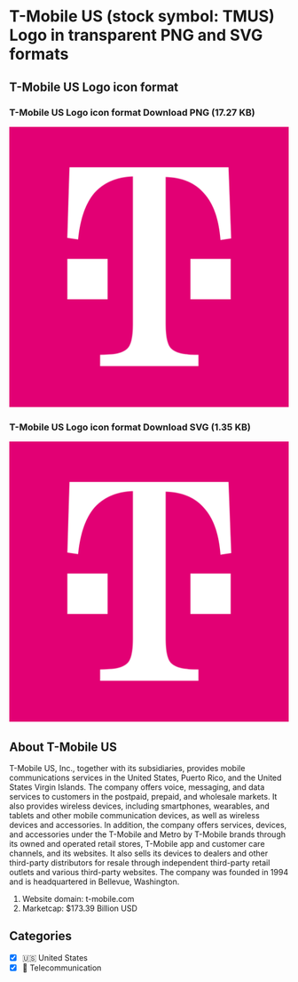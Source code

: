 # T-Mobile US (stock symbol: TMUS) Logo in transparent PNG and SVG formats

## T-Mobile US Logo icon format

### T-Mobile US Logo icon format Download PNG (17.27 KB)

![T-Mobile US Logo icon format Download PNG (17.27 KB)](/img/orig/TMUS-c281226a.png)

### T-Mobile US Logo icon format Download SVG (1.35 KB)

![T-Mobile US Logo icon format Download SVG (1.35 KB)](/img/orig/TMUS-f8f8a1bf.svg)

## About T-Mobile US

T-Mobile US, Inc., together with its subsidiaries, provides mobile communications services in the United States, Puerto Rico, and the United States Virgin Islands. The company offers voice, messaging, and data services to customers in the postpaid, prepaid, and wholesale markets. It also provides wireless devices, including smartphones, wearables, and tablets and other mobile communication devices, as well as wireless devices and accessories. In addition, the company offers services, devices, and accessories under the T-Mobile and Metro by T-Mobile brands through its owned and operated retail stores, T-Mobile app and customer care channels, and its websites. It also sells its devices to dealers and other third-party distributors for resale through independent third-party retail outlets and various third-party websites. The company was founded in 1994 and is headquartered in Bellevue, Washington.

1. Website domain: t-mobile.com
2. Marketcap: $173.39 Billion USD


## Categories
- [x] 🇺🇸 United States
- [x] 📡 Telecommunication
